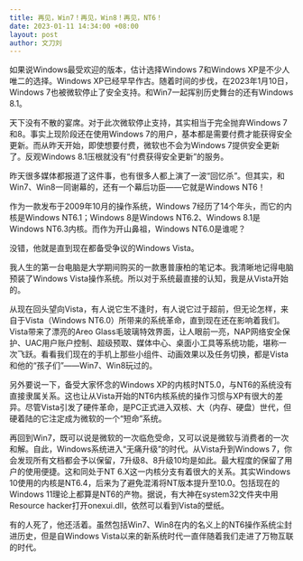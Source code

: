 ```yaml
---
title: 再见，Win7！再见，Win8！再见，NT6！
date: 2023-01-11 14:34:00 +08:00
layout: post
author: 文刀刘
---
```


如果说Windows最受欢迎的版本，估计选择Windows 7和Windows XP是不少人唯二的选择。Windows XP已经早早作古。随着时间的步伐，在2023年1月10日，Windows 7也被微软停止了安全支持。和Win7一起挥别历史舞台的还有Windows 8.1。

天下没有不散的宴席。对于此次微软停止支持，其实相当于完全抛弃Windows 7和8。事实上现阶段还在使用Windows 7的用户，基本都是需要付费才能获得安全更新。而从昨天开始，即使想要付费，微软也不会为Windows 7提供安全更新了。反观Windows 8.1压根就没有“付费获得安全更新”的服务。

昨天很多媒体都报道了这件事，也有很多人都上演了一波“回忆杀”。但其实，和Win7、Win8一同谢幕的，还有一个幕后功臣——它就是Windows NT6！

作为一款发布于2009年10月的操作系统，Windows 7经历了14个年头，而它的内核是Windows NT6.1；Windows 8是Windows NT6.2、Windows 8.1是Windows NT6.3内核。而作为开山鼻祖，Windows NT6.0是谁呢？

没错，他就是直到现在都备受争议的Windows Vista。

我人生的第一台电脑是大学期间购买的一款惠普康柏的笔记本。我清晰地记得电脑预装了Windows Vista操作系统。所以对于系统最直接的认知，我是从Vista开始的。

从现在回头望向Vista，有人说它生不逢时，有人说它过于超前，但无论怎样，来自于Vista（Windows NT6.0）所带来的系统革命，直到现在还在影响着我们。Vista带来了漂亮的Areo Glass毛玻璃特效界面，让人眼前一亮，NAP网络安全保护、UAC用户账户控制、超级预取、媒体中心、桌面小工具等系统功能，堪称一次飞跃。看看我们现在的手机上那些小组件、动画效果以及任务切换，都是Vista和他的“孩子们”——Win7、Win8玩过的。

另外要说一下，备受大家怀念的Windows XP的内核时NT5.0，与NT6的系统没有直接隶属关系。这也让从Vista开始的NT6内核系统的操作习惯与XP有很大的差异。尽管Vista引发了硬件革命，是PC正式进入双核、大（内存、硬盘）世代，但硬着陆的它注定成为微软的一个“短命”系统。

再回到Win7，既可以说是微软的一次临危受命，又可以说是微软与消费者的一次和解。自此，Windows系统进入“无痛升级”的时代。从Vista升到Windows 7，你会发现所有文档都会予以保留，7升级8、8升级10均是如此。最大程度的保留了用户的使用便捷。这和同处于NT 6.X这一内核分支有着很大的关系。其实Windows 10使用的内核是NT6.4，后来为了避免混淆将NT版本提升至10.0。包括现在的Windows 11理论上都算是NT6的产物。据说，有大神在system32文件夹中用Resource hacker打开onexui.dll，依然可以看到Vista的壁纸。

有的人死了，他还活着。虽然包括Win7、Win8在内的名义上的NT6操作系统尘封进历史，但是自Windows Vista以来的新系统时代一直伴随着我们走进了万物互联的时代。
